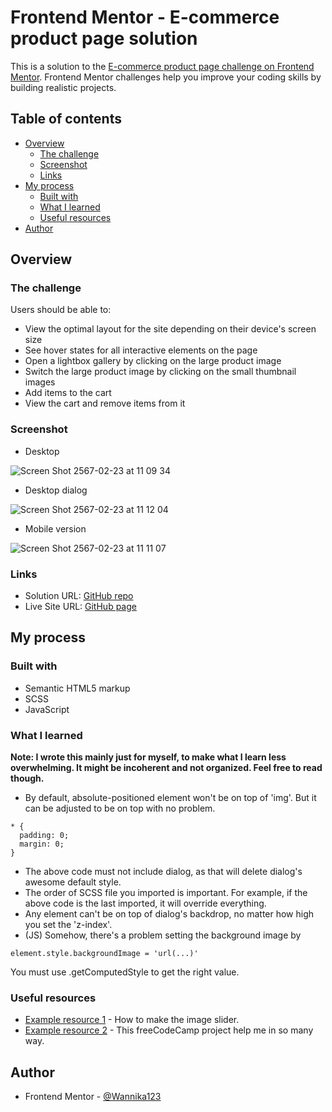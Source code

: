 # Frontend Mentor - E-commerce product page solution

This is a solution to the [E-commerce product page challenge on Frontend Mentor](https://www.frontendmentor.io/challenges/ecommerce-product-page-UPsZ9MJp6). Frontend Mentor challenges help you improve your coding skills by building realistic projects.

## Table of contents

- [Overview](#overview)
  - [The challenge](#the-challenge)
  - [Screenshot](#screenshot)
  - [Links](#links)
- [My process](#my-process)
  - [Built with](#built-with)
  - [What I learned](#what-i-learned)
  - [Useful resources](#useful-resources)
- [Author](#author)

## Overview

### The challenge

Users should be able to:

- View the optimal layout for the site depending on their device's screen size
- See hover states for all interactive elements on the page
- Open a lightbox gallery by clicking on the large product image
- Switch the large product image by clicking on the small thumbnail images
- Add items to the cart
- View the cart and remove items from it

### Screenshot

- Desktop 

![Screen Shot 2567-02-23 at 11 09 34](https://github.com/Wannika123/fem-ecommerce-page/assets/142564014/da192354-90c1-40ad-aa6b-2764e9b873db)

- Desktop dialog

![Screen Shot 2567-02-23 at 11 12 04](https://github.com/Wannika123/fem-ecommerce-page/assets/142564014/89c08680-e596-4e71-86ca-e78c20f91ea3)

- Mobile version

![Screen Shot 2567-02-23 at 11 11 07](https://github.com/Wannika123/fem-ecommerce-page/assets/142564014/5d51ac76-d3da-4137-b979-da1e61c89050)

### Links

- Solution URL: [GitHub repo](https://github.com/Wannika123/fem-ecommerce-page)
- Live Site URL: [GitHub page](https://wannika123.github.io/fem-ecommerce-page/)

## My process

### Built with

- Semantic HTML5 markup
- SCSS
- JavaScript

### What I learned

**Note: I wrote this mainly just for myself, to make what I learn less overwhelming. It might be incoherent and not organized. Feel free to read though.**

- By default, absolute-positioned element won't be on top of 'img'. But it can be adjusted to be on top with no problem.

```
* {
  padding: 0;
  margin: 0;
}
```
- The above code must not include dialog, as that will delete dialog's awesome default style.
- The order of SCSS file you imported is important. For example, if the above code is the last imported, it will override everything.
- Any element can't be on top of dialog's backdrop, no matter how high you set the 'z-index'.
- (JS) Somehow, there's a problem setting the background image by 
```
element.style.backgroundImage = 'url(...)'
```
You must use .getComputedStyle to get the right value.


### Useful resources

- [Example resource 1](https://www.w3schools.com/howto/howto_js_slideshow.asp) - How to make the image slider.
- [Example resource 2](https://www.freecodecamp.org/learn/javascript-algorithms-and-data-structures-v8/learn-basic-oop-by-building-a-shopping-cart/step-1) - This freeCodeCamp project help me in so many way.

## Author

- Frontend Mentor - [@Wannika123](https://www.frontendmentor.io/profile/Wannika123)